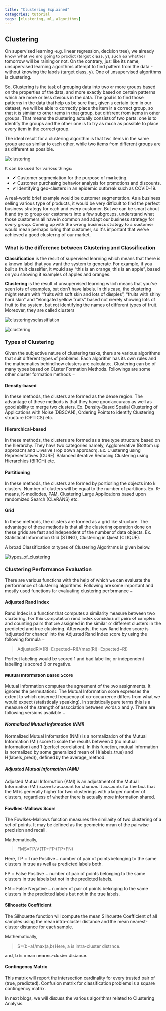 ```yaml
---
title: "Clustering Explained"
categories: tutorial
tags: [clustering, ml, algorithms]
---
```



## Clustering

On supervised learning (e.g. linear regression, decision tree), we already know what we are going to predict (target class, y), such as whether tomorrow will be raining or not. On the contrary, just like its name, unsupervised learning algorithms attempt to find pattern from the data - without knowing the labels (target class, y). One of unsupervised algorithms is clustering. 


So, Clustering is the task of grouping data into two or more groups based on the properties of the data, and more exactly based on certain patterns which are more or less obvious in the data. The goal is to find those patterns in the data that help us be sure that, given a certain item in our dataset, we will be able to correctly place the item in a correct group, so that it is similar to other items in that group, but different from items in other groups.
That means the clustering actually consists of two parts: one is to identify the groups and the other one is to try as much as possible to place every item in the correct group.

The ideal result for a clustering algorithm is that two items in the same group are as similar to each other, while two items from different groups are as different as possible.

![clustering](https://www.tutorialspoint.com/machine_learning_with_python/images/clustering_system.jpg)

It can be used for various things:
- ✔ Customer segmentation for the purpose of marketing.
- ✔ Customer purchasing behavior analysis for promotions and discounts.
- ✔ Identifying geo-clusters in an epidemic outbreak such as COVID-19.

A real-world brief example would be customer segmentation. As a business selling various type of products, it would be very difficult to find the perfect business strategy for each and every customer. But we can be smart about it and try to group our customers into a few subgroups, understand what those customers all have in common and adapt our business strategy for every group. Coming up with the wrong business strategy to a customer would mean perhaps losing that customer, so it's important that we've achieved a good clustering of our market.



### What is the difference between Clustering and Classification
**Classification** is the result of supervised learning which means that there is a known label that you want the system to generate.
For example, if you built a fruit classifier, it would say “this is an orange, this is an apple”, based on you showing it examples of apples and oranges.


**Clustering** is the result of unsupervised learning which means that you’ve seen lots of examples, but don’t have labels.
In this case, the clustering might return with “fruits with soft skin and lots of dimples”, “fruits with shiny hard skin” and “elongated yellow fruits” based not merely showing lots of fruit to the system, but not identifying the names of different types of fruit. Moreover, they are called clusters

![clusteringvsclassifiation](https://github.com/LearnDSML/blog/blob/master/assets/img/Clustering%26clasification-Animales.webp?raw=true)

![clustering](https://github.com/LearnDSML/blog/blob/master/assets/img/ClassificationvsClustering.png?raw=true)

### Types of Clustering

Given the subjective nature of clustering tasks, there are various algorithms that suit different types of problems. Each algorithm has its own rules and the mathematics behind how clusters are calculated. Clustering can be of many types based on Cluster Formation Methods. Followings are some other cluster formation methods −

#### Density-based
In these methods, the clusters are formed as the dense region. The advantage of these methods is that they have good accuracy as well as good ability to merge two clusters. Ex. Density-Based Spatial Clustering of Applications with Noise (DBSCAN), Ordering Points to identify Clustering structure (OPTICS) etc.

#### Hierarchical-based
In these methods, the clusters are formed as a tree type structure based on the hierarchy. They have two categories namely, Agglomerative (Bottom up approach) and Divisive (Top down approach). Ex. Clustering using Representatives (CURE), Balanced iterative Reducing Clustering using Hierarchies (BIRCH) etc.

#### Partitioning
In these methods, the clusters are formed by portioning the objects into k clusters. Number of clusters will be equal to the number of partitions. Ex. K-means, K-mediodes, PAM, Clustering Large Applications based upon randomized Search (CLARANS) etc.

#### Grid
In these methods, the clusters are formed as a grid like structure. The advantage of these methods is that all the clustering operation done on these grids are fast and independent of the number of data objects. Ex. Statistical Information Grid (STING), Clustering in Quest (CLIQUE).


A broad Classification of types of Clustering Algorithms is given below.

![types_of_clustering](https://github.com/LearnDSML/blog/blob/master/assets/img/types_of_clustering.png?raw=true)



### Clustering Performance Evaluation

There are various functions with the help of which we can evaluate the performance of clustering algorithms. Following are some important and mostly used functions for evaluating clustering performance −

#### Adjusted Rand Index
Rand Index is a function that computes a similarity measure between two clustering. For this computation rand index considers all pairs of samples and counting pairs that are assigned in the similar or different clusters in the predicted and true clustering. Afterwards, the raw Rand Index score is ‘adjusted for chance’ into the Adjusted Rand Index score by using the following formula −

> AdjustedRI=(RI−Expected−RI)/(max(RI)−Expected−RI)

Perfect labeling would be scored 1 and bad labelling or independent labelling is scored 0 or negative.

#### Mutual Information Based Score
Mutual Information computes the agreement of the two assignments. It ignores the permutations. The Mutual Information score expresses the extent to which observed frequency of co-occurrence differs from what we would expect (statistically speaking). In statistically pure terms this is a measure of the strength of association between words x and y. There are following versions available −

##### Normalized Mutual Information (NMI)
Normalized Mutual Information (NMI) is a normalization of the Mutual Information (MI) score to scale the results between 0 (no mutual information) and 1 (perfect correlation). In this function, mutual information is normalized by some generalized mean of H(labels_true) and H(labels_pred)), defined by the average_method.

##### Adjusted Mutual Information (AMI)
Adjusted Mutual Information (AMI) is an adjustment of the Mutual Information (MI) score to account for chance. It accounts for the fact that the MI is generally higher for two clusterings with a larger number of clusters, regardless of whether there is actually more information shared.

#### Fowlkes-Mallows Score
The Fowlkes-Mallows function measures the similarity of two clustering of a set of points. It may be defined as the geometric mean of the pairwise precision and recall.

Mathematically,

> FMS=TP/√(TP+FP)(TP+FN)

Here, TP = True Positive − number of pair of points belonging to the same clusters in true as well as predicted labels both.

FP = False Positive − number of pair of points belonging to the same clusters in true labels but not in the predicted labels.

FN = False Negative − number of pair of points belonging to the same clusters in the predicted labels but not in the true labels.

#### Silhouette Coefficient
The Silhouette function will compute the mean Silhouette Coefficient of all samples using the mean intra-cluster distance and the mean nearest-cluster distance for each sample.

Mathematically,

> S=(b−a)/max(a,b)
Here, a is intra-cluster distance.

and, b is mean nearest-cluster distance.


#### Contingency Matrix
This matrix will report the intersection cardinality for every trusted pair of (true, predicted). Confusion matrix for classification problems is a square contingency matrix.


In next blogs, we will discuss the various algorithms related to Clustering Analysis.
